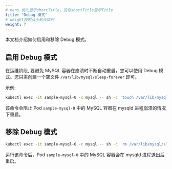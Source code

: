 ```yaml
---
# menu 优先显示shortTitle，没有shortTitle显示Title
title: "Debug 模式"
# weight按照从小到大排列
weight: 7
---
```


本文档介绍如何启用和移除 Debug 模式。

## 启用 Debug 模式

在运维阶段, 要避免 MySQL 容器在崩溃时不断自动重启，您可以使用 Debug 模式。您只需创建一个空文件 `/var/lib/mysql/sleep-forever` 即可。

示例:

```bash
kubectl exec -it sample-mysql-0 -c mysql -- sh -c 'touch /var/lib/mysql/sleep-forever'
```
该命令会阻止 Pod `sample-mysql-0` 中的 MySQL 容器在 mysqld 进程崩溃的情况下重启。

## 移除 Debug 模式

```bash
kubectl exec -it sample-mysql-0 -c mysql -- sh -c 'rm /var/lib/mysql/sleep-forever'
```
运行该命令后，Pod `sample-mysql-0` 中的 MySQL 容器会在 mysqld 进程退出后重启。